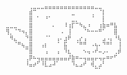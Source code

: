 ⠀⠀⠀⠀⠀⠀⢀⣀⣀⣀⣤⣤⣤⣤⣤⣤⣤⣤⣤⣤⣤⣤⣤⣀⣀⠀⠀⠀⠀⠀
⠀⠀⠀⠀⠀⠀⣾⠉⠀⠀⠀⠀⠀⠀⠀⠀⠀⣀⠀⠀⠀⠀⢀⠀⠈⡇⠀⠀⠀⠀
⠀⠀⠀⠀⠀⠀⣿⠀⠁⠀⠘⠁⠀⠀⠀⠀⠀⣀⡀⠀⠀⠀⠈⠀⠀⡇⠀⠀⠀⠀
⣀⣀⣀⠀⠀⠀⣿⠀⠀⠀⠀⠀⠄⠀⠀⠸⢰⡏⠉⠳⣄⠰⠀⠀⢰⣷⠶⠛⣧⠀
⢻⡀⠈⠙⠲⡄⣿⠀⠀⠀⠀⠀⠀⠀⠠⠀⢸⠀⠀⠀⠈⠓⠒⠒⠛⠁⠀⠀⣿⠀
⠀⠻⣄⠀⠀⠙⣿⠀⠀⠀⠈⠁⠀⢠⠄⣰⠟⠀⢀⡔⢠⠀⠀⠀⠀⣠⠠⡄⠘⢧
⠀⠀⠈⠛⢦⣀⣿⠀⠀⢠⡆⠀⠀⠈⠀⣯⠀⠀⠈⠛⠛⠀⠠⢦⠄⠙⠛⠃⠀⢸
⠀⠀⠀⠀⠀⠉⣿⠀⠀⠀⢠⠀⠀⢠⠀⠹⣆⠀⠀⠀⠢⢤⠠⠞⠤⡠⠄⠀⢀⡾
⠀⠀⠀⠀⠀⢀⡿⠦⢤⣤⣤⣤⣤⣤⣤⣤⡼⣷⠶⠤⢤⣤⣤⡤⢤⡤⠶⠖⠋⠀
⠀⠀⠀⠀⠀⠸⣤⡴⠋⠸⣇⣠⠼⠁⠀⠀⠀⠹⣄⣠⠞⠀⢾⡀⣠⠃⠀⠀⠀⠀
⠀⠀⠀⠀⠀⠀⠀⠀⠀⠀⠀⠀⠀⠀⠀⠀⠀⠀⠀⠀⠀⠀⠀⠉⠁⠀⠀⠀⠀⠀
